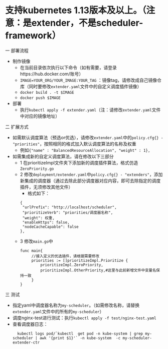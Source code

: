 # 支持kubernetes 1.13版本及以上。（注意：是extender，不是scheduler-framework） 

一 部署流程
- 制作镜像
  - 在当前目录依次执行以下命令（如有需要，请登录https://hub.docker.com/账号）
  - `IMAGE=YOUR_ORG/YOUR_IMAGE:YOUR_TAG` ：镜像tag，请修改成自己镜像仓库（同时要修改`extender.yaml`文件中的自定义调度插件镜像）
  - `docker build . -t $IMAGE`
  - `docker push $IMAGE`
- 部署
  - 执行`kubectl apply -f extender.yaml`（注：请修改`extender.yaml`文件中对应的镜像地址）  


二 扩展方式
- 如需默认调度算法（预选or优选），请修改`extender.yaml`中的`policy.cfg{} - "priorities"`，按照相同的格式加入默认调度算法的名称及权重
    - 例如`{"name" : "BalancedResourceAllocation", "weight" : 1},`
- 如需集成新的自定义调度算法，请在修改以下三部分
    - 1 在prioritizeImpl文件夹下添加新的调度插件算法，格式仿造`ZeroPriority.go`
    - 2 修改`deployment/extender.yaml`中`policy.cfg{} - "extenders"`，添加新集成的调度器（通过去除此部分调度器对应内容，即可去除指定的调度插件，无须修改其他文件）
        - 格式如下：
        ```
      {
         "urlPrefix": "http://localhost/scheduler",
         "prioritizeVerb": "priorities/调度器名称",
         "weight": 权重, 
         "enableHttps": false,
         "nodeCacheCapable": false
       },
       ```
    - 3 修改`main.go`中
       ```
      func main{
            //接入定义的优选插件，请根据需要修改
            priorities := []prioritizeImpl.Prioritize {
                prioritizeImpl.ZeroPriority,
                prioritizeImpl.OtherPriority,#这里与此前新增文件中变量名保持一致
            }
       }
       ```

三 测试
- 指定yaml中调度器名称为`my-scheduler`。（如需修改名称，请替换`extender.yaml`文件中的所有的`my-scheduler`）
- 调度nginx-test进行测试：执行`kubectl apply -f test/nginx-test.yaml`
- 查看调度器日志：
  ```
    kubectl logs pod/`kubectl  get pod -n kube-system | grep my-scheduler | awk '{print $1}'` -n kube-system  -c my-scheduler-extender-ctr
  ```